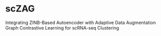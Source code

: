 # scZAG
 Integrating ZINB-Based Autoencoder with Adaptive Data Augmentation Graph Contrastive Learning for scRNA-seq Clustering 
